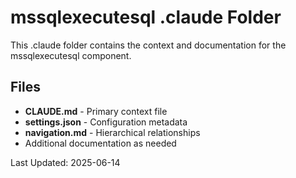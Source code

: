 # mssqlexecutesql .claude Folder

This .claude folder contains the context and documentation for the mssqlexecutesql component.

## Files

- **CLAUDE.md** - Primary context file
- **settings.json** - Configuration metadata
- **navigation.md** - Hierarchical relationships
- Additional documentation as needed

Last Updated: 2025-06-14
